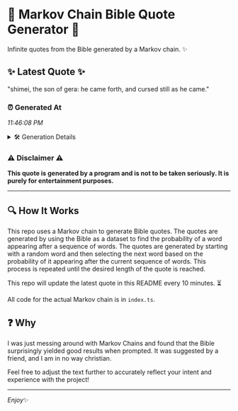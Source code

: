 # 📖 Markov Chain Bible Quote Generator 📖

Infinite quotes from the Bible generated by a Markov chain. ✨

## ✨ Latest Quote ✨
"shimei, the son of gera: he came forth, and cursed still as he came."

### ⏰ Generated At
*11:46:08 PM*

<details>
    <summary>🛠️ Generation Details</summary>
    <p>
        <strong>🌱 Seed:</strong> shimei,<br>
        <strong>🔄 Iterations:</strong> 13<br>
        <strong>📜 Context History:</strong><br>[ shimei, ]: the<br>[ shimei,, the ]: son<br>[ shimei,, the, son ]: of<br>[ shimei,, the, son, of ]: gera:<br>[ shimei,, the, son, of, gera: ]: he<br>[ shimei,, the, son, of, gera:, he ]: came<br>[ the, son, of, gera:, he, came ]: forth,<br>[ son, of, gera:, he, came, forth, ]: and<br>[ of, gera:, he, came, forth,, and ]: cursed<br>[ gera:, he, came, forth,, and, cursed ]: still<br>[ he, came, forth,, and, cursed, still ]: as<br>[ came, forth,, and, cursed, still, as ]: he<br>[ forth,, and, cursed, still, as, he ]: came.<br>
    </p>
</details>

### ⚠️ Disclaimer ⚠️
**This quote is generated by a program and is not to be taken seriously. It is purely for entertainment purposes.**

---

## 🔍 How It Works

This repo uses a Markov chain to generate Bible quotes. The quotes are generated by using the Bible as a dataset to find the probability of a word appearing after a sequence of words. The quotes are generated by starting with a random word and then selecting the next word based on the probability of it appearing after the current sequence of words. This process is repeated until the desired length of the quote is reached.

This repo will update the latest quote in this README every 10 minutes. ⏳

All code for the actual Markov chain is in `index.ts`.

## ❓ Why

I was just messing around with Markov Chains and found that the Bible surprisingly yielded good results when prompted. 
It was suggested by a friend, and I am in no way christian.

Feel free to adjust the text further to accurately reflect your intent and experience with the project!

---

*Enjoy*✨
